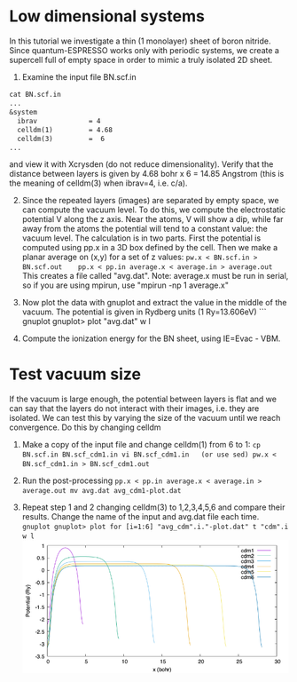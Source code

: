 # Low dimensional systems
In this tutorial we investigate a thin (1 monolayer) sheet of boron nitride.
Since quantum-ESPRESSO works only with periodic systems, we create a supercell full of empty space in order to mimic a truly isolated 2D sheet.
  1. Examine the input file BN.scf.in 
  ```
  cat BN.scf.in
  ...
  &system
    ibrav             = 4
    celldm(1)         = 4.68
    celldm(3)         =  6
  ... 
  ```
  and view it with Xcrysden (do not reduce dimensionality). 
  Verify that the distance between layers is given by 4.68 bohr x 6 = 14.85 Angstrom (this is the meaning of celldm(3) when ibrav=4, i.e. c/a).

  2. Since the repeated layers (images) are separated by empty space, we can compute the vacuum level. To do this, we compute the electrostatic potential V along the z axis. Near the atoms, V will show a dip, while far away from the atoms the potential will tend to a constant value: the vacuum level. The calculation is in two parts. First the potential is computed using pp.x in a 3D box defined by the cell. Then we make a planar average on (x,y) for a set of z values:
    ```
    pw.x < BN.scf.in > BN.scf.out   
    pp.x < pp.in
    average.x < average.in > average.out
    ```
    This creates a file called "avg.dat".
    Note: average.x must be run in serial, so if you are using mpirun, use "mpirun -np 1 average.x"

  3. Now plot the data with gnuplot and extract the value in the middle of the vacuum. The potential is given in Rydberg units (1 Ry=13.606eV)
    ```
    gnuplot
    gnuplot> plot "avg.dat" w l
  4. Compute the ionization energy for the BN sheet, using IE=Evac - VBM. 

# Test vacuum size
If the vacuum is large enough, the potential between layers is flat and we can say that the layers do not interact with their images, i.e. they are isolated. We can test this by varying the size of the vacuum until we reach convergence. Do this by changing celldm

  1. Make a copy of the input file and change celldm(1) from 6 to 1:
    ```
    cp BN.scf.in BN.scf_cdm1.in
    vi BN.scf_cdm1.in   (or use sed)
    pw.x < BN.scf_cdm1.in > BN.scf_cdm1.out  
    ```

  2. Run the post-processing
    ```
    pp.x < pp.in
    average.x < average.in > average.out
    mv avg.dat avg_cdm1-plot.dat
    ```

  3. Repeat step 1 and 2 changing celldm(3) to 1,2,3,4,5,6 and compare their results. Change the name of the input and avg.dat file each time.
    ```
    gnuplot
    gnuplot> plot for [i=1:6] "avg_cdm".i."-plot.dat" t "cdm".i w l
    ```
    ![Dependence of electrostatic potential on cell size](Ref/Vacuum.png?raw=true "Potential vs cell size")
